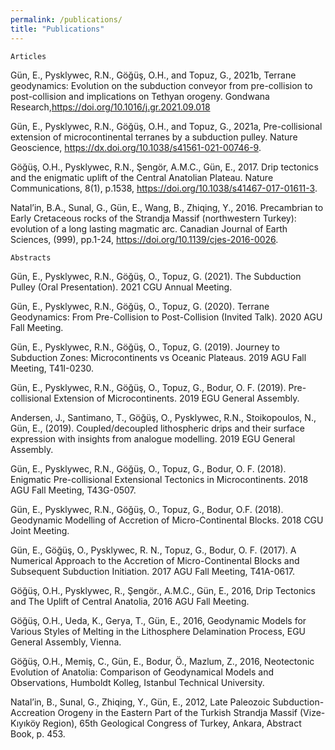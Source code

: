 ```yaml
---
permalink: /publications/
title: "Publications"
---
```

	Articles

Gün, E., Pysklywec, R.N., Göğüş, O.H., and Topuz, G., 2021b, Terrane geodynamics: Evolution on the subduction conveyor from pre-collision to post-collision and implications on Tethyan orogeny. Gondwana Research,<a href="https://doi.org/10.1016/j.gr.2021.09.018">https://doi.org/10.1016/j.gr.2021.09.018</a>

Gün, E., Pysklywec, R.N., Göğüş, O.H., and Topuz, G., 2021a, Pre-collisional extension of microcontinental terranes by a subduction pulley. Nature Geoscience, https://dx.doi.org/10.1038/s41561-021-00746-9.

Göğüş, O.H., Pysklywec, R.N., Şengör, A.M.C., Gün, E., 2017. Drip tectonics and the enigmatic uplift of the Central Anatolian Plateau. Nature Communications, 8(1), p.1538, https://doi.org/10.1038/s41467-017-01611-3.

Natal’in, B.A., Sunal, G., Gün, E., Wang, B., Zhiqing, Y., 2016. Precambrian to Early Cretaceous rocks of the Strandja Massif (northwestern Turkey): evolution of a long lasting magmatic arc. Canadian Journal of Earth Sciences, (999), pp.1-24, https://doi.org/10.1139/cjes-2016-0026.


	Abstracts

Gün, E., Pysklywec, R.N., Göğüş, O., Topuz, G. (2021). The Subduction Pulley (Oral Presentation). 2021 CGU Annual Meeting.

Gün, E., Pysklywec, R.N., Göğüş, O., Topuz, G. (2020). Terrane Geodynamics: From Pre-Collision to Post-Collision (Invited Talk). 2020 AGU Fall Meeting.

Gün, E., Pysklywec, R.N., Göğüş, O., Topuz, G. (2019). Journey to Subduction Zones: Microcontinents vs Oceanic Plateaus. 2019 AGU Fall Meeting, T41I-0230.

Gün, E., Pysklywec, R.N., Göğüş, O., Topuz, G., Bodur, O. F. (2019). Pre-collisional Extension of Microcontinents. 2019 EGU General Assembly.

Andersen, J., Santimano, T., Göğüş, O., Pysklywec, R.N., Stoikopoulos, N., Gün, E., (2019). Coupled/decoupled lithospheric drips and their surface expression with insights from analogue modelling. 2019 EGU General Assembly.

Gün, E., Pysklywec, R.N., Göğüş, O., Topuz, G., Bodur, O. F. (2018). Enigmatic Pre-collisional Extensional Tectonics in Microcontinents. 2018 AGU Fall Meeting, T43G-0507.

Gün, E., Pysklywec, R.N., Göğüş, O., Topuz, G., Bodur, O.F. (2018). Geodynamic Modelling of Accretion of Micro-Continental Blocks. 2018 CGU Joint Meeting.

Gün, E., Göğüş, O., Pysklywec, R. N., Topuz, G., Bodur, O. F. (2017). A Numerical Approach to the Accretion of Micro-Continental Blocks and Subsequent Subduction Initiation. 2017 AGU Fall Meeting, T41A-0617.

Göğüş, O.H., Pysklywec, R., Şengör., A.M.C., Gün, E., 2016, Drip Tectonics and The Uplift of Central Anatolia, 2016 AGU Fall Meeting.

Göğüş, O.H., Ueda, K., Gerya, T., Gün, E., 2016, Geodynamic Models for Various Styles of Melting in the Lithosphere Delamination Process, EGU General Assembly, Vienna.

Göğüş, O.H., Memiş, C., Gün, E., Bodur, Ö., Mazlum, Z., 2016, Neotectonic Evolution of Anatolia: Comparison of Geodynamical Models and Observations, Humboldt Kolleg, Istanbul Technical University.

Natal’in, B., Sunal, G., Zhiqing, Y., Gün, E., 2012, Late Paleozoic Subduction-Accreation Orogeny in the Eastern Part of the Turkish Strandja Massif (Vize-Kıyıköy Region), 65th Geological Congress of Turkey, Ankara, Abstract Book, p. 453.
